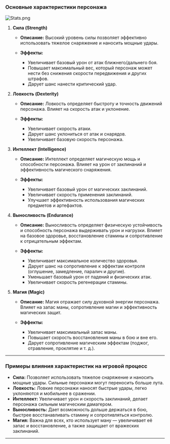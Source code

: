 ﻿### Основные характеристики персонажа
![Stats.png](../../images/Stats.png)

1. **Сила (Strength)**

    * **Описание:** Высокий уровень силы позволяет эффективно использовать тяжелое снаряжение и наносить мощные удары.
    * **Эффекты:**

        * Увеличивает базовый урон от атак ближнего/дальнего боя.
        * Повышает максимальный вес, который персонаж может нести без снижения скорости передвижения и других штрафов.
        * Дарует шанс нанести критический удар.

2. **Ловкость (Dexterity)**

    * **Описание:** Ловкость определяет быстроту и точность движений персонажа. Влияет на скорость атак и уклонение.
    * **Эффекты:**

        * Увеличивает скорость атаки.
        * Дарует шанс уклониться от атак и снарядов.
        * Увеличивает базовую скорость персонажа.

3. **Интеллект (Intelligence)**

    * **Описание:** Интеллект определяет магическую мощь и способности персонажа. Влияет на урон от заклинаний и эффективность магического снаряжения.
    * **Эффекты:**

        * Увеличивает базовый урон от магических заклинаний.
        * Увеличивает скорость применения заклинаний.
        * Улучшает эффективность использования магических предметов и артефактов.

4. **Выносливость (Endurance)**

    * **Описание:** Выносливость определяет физическую устойчивость и способность персонажа выдерживать урон и нагрузки. Влияет на базовое здоровье, восстановление стамины и сопротивление к отрицательным эффектам.
    * **Эффекты:**

        * Увеличивает максимальное количество здоровья.
        * Дарует шанс на сопротивление к эффектам контроля (оглушение, замедление, паралич и другие).
        * Уменьшает базовый урон от падений и физических атак.
        * Увеличивает скорость регенерации стамины.

5. **Магия (Magic)**

    * **Описание:** Магия отражает силу духовной энергии персонажа. Влияет на запас маны, сопротивление магии и эффективность магических защит.
    * **Эффекты:**

        * Увеличивает максимальный запас маны.
        * Повышает скорость восстановления маны в бою и вне его.
        * Дарует сопротивление магическим эффектам (поджог, отравление, проклятие и т. д.).

---

### Примеры влияния характеристик на игровой процесс

* **Сила:** Позволяет использовать тяжелое снаряжение и наносить мощные удары. Сильные персонажи могут переносить больше лута.
* **Ловкость:** Ловкие персонажи наносят быстрые удары, легко уклоняются и мобильнее в сражении.
* **Интеллект:** Увеличивает урон и скорость заклинаний, делает персонажа сильным магическим дамагером.
* **Выносливость:** Дает возможность дольше держаться в бою, быстрее восстанавливать стамину и сопротивляться контролю.
* **Магия:** Важна для всех, кто использует ману — увеличивает её запас и восстановление, а также защищает от вражеских заклинаний.

---